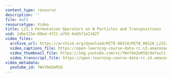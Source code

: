 ```yaml
---
content_type: resource
description: ''
file: null
resourcetype: Video
title: L23.3 Permutation Operators on N Particles and Transpositions
uid: 1dbe115e-09ed-4f21-a7b5-6eb5f1e23d2f
video_files:
  archive_url: https://archive.org/download/MIT8.06S18/MIT8_06S18_L23S3_300k.mp4
  video_captions_file: https://open-learning-course-data-rc.s3.amazonaws.com/8-06-quantum-physics-iii-spring-2018/54c4182fc87f5a18876575b6f483e596_3299996.vtt
  video_thumbnail_file: https://img.youtube.com/vi/YWxY6mZwRSQ/default.jpg
  video_transcript_file: https://open-learning-course-data-rc.s3.amazonaws.com/8-06-quantum-physics-iii-spring-2018/41a5effd1ab7ce32cefb8d9448fc85a4_3299996.pdf
video_metadata:
  youtube_id: YWxY6mZwRSQ
---
```

